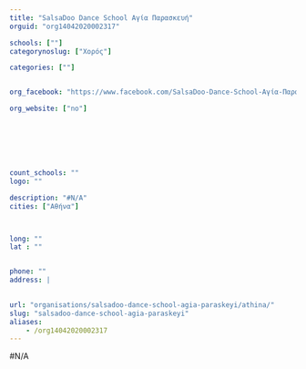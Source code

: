 ```yaml
---
title: "SalsaDoo Dance School Αγία Παρασκευή"
orguid: "org14042020002317"

schools: [""]
categorynoslug: ["Χορός"]

categories: [""]


org_facebook: "https://www.facebook.com/SalsaDoo-Dance-School-Αγία-Παρασκευή-910102149117748"

org_website: ["no"]







count_schools: ""
logo: ""

description: "#N/A"
cities: ["Αθήνα"]



long: ""
lat : ""


phone: ""
address: |
    

url: "organisations/salsadoo-dance-school-agia-paraskeyi/athina/"
slug: "salsadoo-dance-school-agia-paraskeyi"
aliases:
    - /org14042020002317
---
```


#N/A
